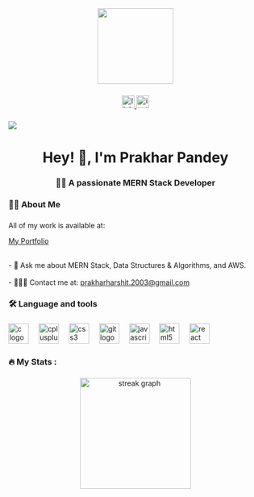 <div align="center">
  <img height="150" src="https://mir-s3-cdn-cf.behance.net/project_modules/max_1200/54b6c068097599.5b50bca476b9b.gif" />
</div>

###

<div align="center">
  <a href="https://www.linkedin.com/in/prakhar-pandey-623036255?utm_source=share&utm_campaign=share_via&utm_content=profile&utm_medium=android_app" target="_blank">
    <img src="https://img.shields.io/static/v1?message=LinkedIn&logo=linkedin&label=&color=0077B5&logoColor=white&labelColor=&style=for-the-badge" height="25" alt="linkedin logo" />
  </a>
  <a href="https://www.instagram.com/pandeyprakhar07/" target="_blank">
    <img src="https://img.shields.io/static/v1?message=Instagram&logo=instagram&label=&color=E4405F&logoColor=white&labelColor=&style=for-the-badge" height="25" alt="instagram logo" />
  </a>
</div>

###

<div align="left">
  <img src="https://visitor-badge.laobi.icu/badge?page_id=prakharpandey007.prakharpandey007&" />
</div>

###

<h1 align="center">Hey! 👋, I'm Prakhar Pandey</h1>

###

<h3 align="center">🧑‍💻 A passionate MERN Stack Developer</h3>

###

<h3 align="left">👩‍💻  About Me</h3>

###

<div align="left">
  <p>All of my work is available at:</p>
  <a href="https://pandeyprakhar-portfolio.netlify.app" target="_blank">My Portfolio</a>
</div>

<p align="left">
  <br>- 💬 Ask me about MERN Stack, Data Structures & Algorithms, and AWS.<br>
  <br>- 🧑‍🤝‍🧑 Contact me at: <a href="mailto:prakharharshit.2003@gmail.com">prakharharshit.2003@gmail.com</a><br>
</p>

###

<h3 align="left">🛠 Language and tools</h3>

###

<div align="left">
  <img src="https://cdn.jsdelivr.net/gh/devicons/devicon/icons/c/c-original.svg" height="40" alt="c logo" />
  <img width="12" />
  <img src="https://cdn.jsdelivr.net/gh/devicons/devicon/icons/cplusplus/cplusplus-original.svg" height="40" alt="cplusplus logo" />
  <img width="12" />
  <img src="https://cdn.jsdelivr.net/gh/devicons/devicon/icons/css3/css3-original.svg" height="40" alt="css3 logo" />
  <img width="12" />
  <img src="https://cdn.jsdelivr.net/gh/devicons/devicon/icons/git/git-original.svg" height="40" alt="git logo" />
  <img width="12" />
  <img src="https://cdn.jsdelivr.net/gh/devicons/devicon/icons/javascript/javascript-original.svg" height="40" alt="javascript logo" />
  <img width="12" />
  <img src="https://cdn.jsdelivr.net/gh/devicons/devicon/icons/html5/html5-original.svg" height="40" alt="html5 logo" />
  <img width="12" />
  <img src="https://cdn.jsdelivr.net/gh/devicons/devicon/icons/react/react-original.svg" height="40" alt="react logo" />
</div>

###

<h3 align="left">🔥 My Stats :</h3>

###

<div align="center">
  <img src="https://streak-stats.demolab.com?user=prakharpandey007&locale=en&mode=daily&theme=dark&hide_border=false&border_radius=5&order=3" height="220" alt="streak graph" />
</div>
